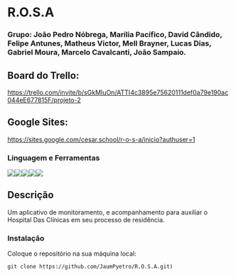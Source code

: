 # R.O.S.A

### Grupo: João Pedro Nóbrega, Marília Pacífico, David Cândido, Felipe Antunes, Matheus Victor, Mell Brayner, Lucas Dias, Gabriel Moura, Marcelo Cavalcanti, João Sampaio.

## Board do Trello:
https://trello.com/invite/b/sGkMIuOn/ATTI4c3895e75620111def0a79e190ac044eE677815F/projeto-2
## Google Sites:
https://sites.google.com/cesar.school/r-o-s-a/inicio?authuser=1

### Linguagem e Ferramentas
<img src="https://img.shields.io/badge/C-000000?style=for-the-badge&logo=code&logoColor=white" /><img src="https://img.shields.io/badge/VSCode-007ACC?style=for-the-badge&logo=visual-studio-code&logoColor=white" /><img src="https://img.shields.io/badge/Figma-F24E1E?style=for-the-badge&logo=figma&logoColor=white" /><img src="https://img.shields.io/badge/Trello-0079BF?style=for-the-badge&logo=trello&logoColor=white" /><img src="https://img.shields.io/badge/CLion-000000?style=for-the-badge&logo=clion&logoColor=white" />


## Descrição
Um aplicativo de monitoramento, e acompanhamento para auxiliar o Hospital Das Clínicas em seu processo de residência.


### Instalação

Coloque o repositório na sua máquina local:

```
git clone https://github.com/JaumPyetro/R.O.S.A.git)
```
